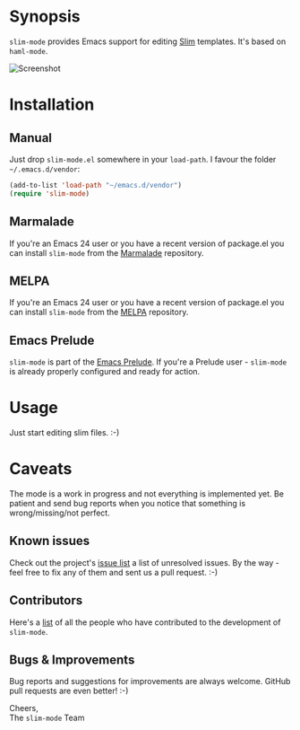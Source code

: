 # Synopsis

`slim-mode` provides Emacs support for editing
[Slim](http://slim-lang.com) templates. It's based on `haml-mode`.

![Screenshot](http://i50.tinypic.com/2441b8i.png)

# Installation

## Manual

Just drop `slim-mode.el` somewhere in your `load-path`. I favour the
folder `~/.emacs.d/vendor`:

```lisp
(add-to-list 'load-path "~/emacs.d/vendor")
(require 'slim-mode)
```

## Marmalade

If you're an Emacs 24 user or you have a recent version of package.el
you can install `slim-mode` from the
[Marmalade](http://marmalade-repo.org/) repository.

## MELPA

If you're an Emacs 24 user or you have a recent version of package.el
you can install `slim-mode` from the
[MELPA](http://melpa.milkbox.net/) repository.

## Emacs Prelude

`slim-mode` is part of the
[Emacs Prelude](https://github.com/bbatsov/prelude). If you're a Prelude
user - `slim-mode` is already properly configured and ready for
action.

# Usage

Just start editing slim files. :-)

# Caveats

The mode is a work in progress and not everything is implemented
yet. Be patient and send bug reports when you notice that something is
wrong/missing/not perfect.

## Known issues

Check out the project's
[issue list](https://github.com/minad/emacs-slim/issues?sort=created&direction=desc&state=open)
a list of unresolved issues. By the way - feel free to fix any of them
and sent us a pull request. :-)

## Contributors

Here's a [list](https://github.com/minad/emacs-slim/contributors) of all the people who have contributed to the
development of `slim-mode`.

## Bugs & Improvements

Bug reports and suggestions for improvements are always
welcome. GitHub pull requests are even better! :-)

Cheers,<br>
The `slim-mode` Team
